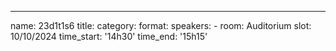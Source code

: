 ---
  name: 23d1t1s6
  title: 
  category: 
  format: 
  speakers: 
    - 
  room: Auditorium
  slot: 10/10/2024
  time_start: '14h30'
  time_end: '15h15'

